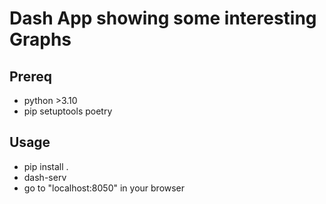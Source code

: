 # Dash App showing some interesting Graphs

## Prereq

- python >3.10
- pip setuptools poetry

## Usage

- pip install .
- dash-serv
- go to "localhost:8050" in your browser
